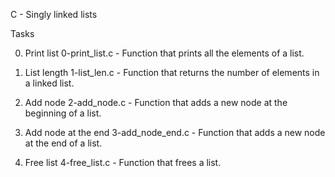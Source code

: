 C - Singly linked lists

Tasks

0. Print list
0-print_list.c - Function that prints all the elements of a list.

1. List length
1-list_len.c - Function that returns the number of elements in a linked list.

2. Add node
2-add_node.c - Function that adds a new node at the beginning of a list.

3. Add node at the end
3-add_node_end.c - Function that adds a new node at the end of a list.

4. Free list
4-free_list.c - Function that frees a list.
